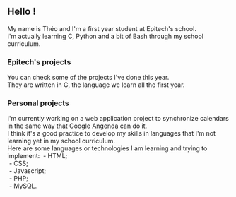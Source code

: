 ## Hello !

My name is Théo and I'm a first year student at Epitech's school.  
I'm actually learning C, Python and a bit of Bash through my school curriculum.  

### Epitech's projects

You can check some of the projects I've done this year.  
They are written in C, the language we learn all the first year.    

### Personal projects

I'm currently working on a web application project to synchronize calendars in the same way that Google Angenda can do it.  
I think it's a good practice to develop my skills in languages that I'm not learning yet in my school curriculum.  
Here are some languages or technologies I am learning and trying to implement: 
&nbsp;- HTML;  
&nbsp;- CSS;  
&nbsp;- Javascript;  
&nbsp;- PHP;  
&nbsp;- MySQL.  



<!--
**zoldik333/zoldik333** is a ✨ _special_ ✨ repository because its `README.md` (this file) appears on your GitHub profile.

Here are some ideas to get you started:

- 🔭 I’m currently working on ...
- 🌱 I’m currently learning ...
- 👯 I’m looking to collaborate on ...
- 🤔 I’m looking for help with ...
- 💬 Ask me about ...
- 📫 How to reach me: ...
- 😄 Pronouns: ...
- ⚡ Fun fact: ...
-->
